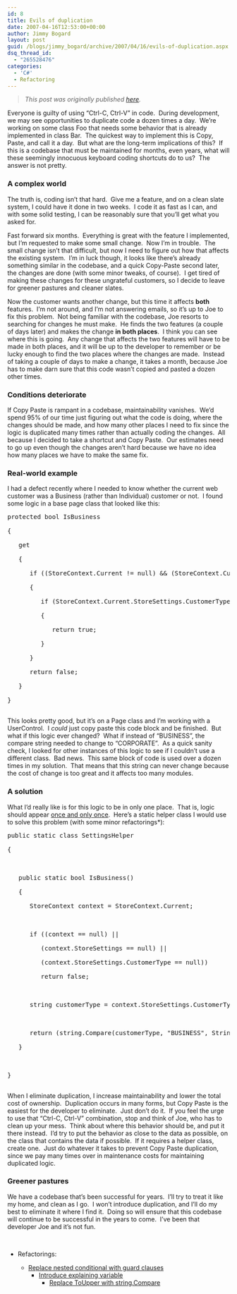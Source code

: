 ```yaml
---
id: 8
title: Evils of duplication
date: 2007-04-16T12:53:00+00:00
author: Jimmy Bogard
layout: post
guid: /blogs/jimmy_bogard/archive/2007/04/16/evils-of-duplication.aspx
dsq_thread_id:
  - "265528476"
categories:
  - 'C#'
  - Refactoring
---
```

> _This post was originally published [here](http://grabbagoft.blogspot.com/2007/06/evils-of-duplication.html)._

Everyone is guilty of using &#8220;Ctrl-C, Ctrl-V&#8221; in code.&nbsp; During development, we may see opportunities to duplicate code&nbsp;a dozen times a day.&nbsp; We&#8217;re working on some class Foo that needs some behavior that is already implemented in class Bar.&nbsp; The quickest way to implement this is Copy, Paste, and call it a day.&nbsp; But what are the long-term implications of this?&nbsp; If this is a codebase that must be maintained for months, even years, what will these seemingly innocuous keyboard coding shortcuts do to us?&nbsp; The answer is not pretty.

### A complex world

The truth is, coding isn&#8217;t that hard.&nbsp; Give me a feature, and on a clean slate system, I could have it done in two weeks.&nbsp; I code it as fast as I can, and with some solid testing, I can be reasonably sure that you&#8217;ll get what you asked for.

Fast forward six months.&nbsp; Everything is great with the feature I implemented, but I&#8217;m requested to make&nbsp;some small change.&nbsp; Now I&#8217;m in trouble.&nbsp; The small change isn&#8217;t that difficult, but now I need to figure out how that affects the existing system.&nbsp; I&#8217;m in luck though, it looks like there&#8217;s already something similar in the codebase, and a quick Copy-Paste second later, the changes are done (with some minor tweaks, of course).&nbsp; I get tired of making these changes for these ungrateful customers, so I decide to leave for greener pastures and cleaner slates.

Now the customer wants another change, but this time it affects **both** features.&nbsp; I&#8217;m not around, and I&#8217;m not answering emails, so it&#8217;s up to Joe to fix this problem.&nbsp; Not being familiar with the codebase, Joe resorts to searching for changes he must make.&nbsp; He finds the two features (a couple of days later) and makes the change **in both places**.&nbsp; I think you can see where this is going.&nbsp; Any change that affects the two features will have to be made in both places, and it will be up to the developer to remember or be lucky enough to find the two places where the changes are made.&nbsp; Instead of taking a couple of days to make a change, it takes a month, because Joe has to make darn sure that this code wasn&#8217;t copied and pasted a dozen other times.

### Conditions deteriorate

If Copy Paste is rampant in a codebase, maintainability vanishes.&nbsp; We&#8217;d spend 95% of our time just figuring out what the code is doing, where the changes should be made, and how many other places I need to fix since the logic is duplicated many times rather than actually coding the changes.&nbsp; All because I decided to take a shortcut and Copy Paste.&nbsp; Our estimates need to go up even though&nbsp;the changes aren&#8217;t hard because we have no idea how many places we have to make the same fix.

### Real-world example

I had a defect recently where I needed to know whether the current web customer was a&nbsp;Business (rather than&nbsp;Individual)&nbsp;customer or not.&nbsp; I found some logic in a base page class&nbsp;that looked like this:

<div class="CodeFormatContainer">
  <pre><span class="kwrd">protected</span> <span class="kwrd">bool</span> IsBusiness<br />
{<br />
   <span class="kwrd">get</span><br />
   {<br />
      <span class="kwrd">if</span> ((StoreContext.Current != <span class="kwrd">null</span>) && (StoreContext.Current.StoreSettings != <span class="kwrd">null</span>) && (StoreContext.Current.StoreSettings.CustomerType != <span class="kwrd">null</span>) && (StoreContext.Current.StoreSettings.CustomerType.Trim().Length&gt;0))<br />
      {<br />
         <span class="kwrd">if</span> (StoreContext.Current.StoreSettings.CustomerType.ToUpper() == <span class="str">"BUSINESS"</span>)<br />
         {<br />
            <span class="kwrd">return</span> <span class="kwrd">true</span>;<br />
         }<br />
      }<br />
      <span class="kwrd">return</span> <span class="kwrd">false</span>;<br />
   }<br />
}<br />
</pre>
</div>

This looks pretty good, but it&#8217;s on a Page class and I&#8217;m working with a UserControl.&nbsp; I _could_ just copy paste this code block and be finished.&nbsp; But what if this logic ever changed?&nbsp; What if instead of &#8220;BUSINESS&#8221;, the compare string needed to change to&nbsp;&#8220;CORPORATE&#8221;.&nbsp; As a quick sanity check, I looked for other instances of this logic to see if I couldn&#8217;t use a different class.&nbsp; Bad news.&nbsp; This same block of code is used over a dozen times in my solution.&nbsp; That means that this string can never change because the cost of change&nbsp;is too great and it affects too many modules.

### A solution

What I&#8217;d really like is for this logic to be in only one place.&nbsp; That is, logic should appear [once and only once](http://c2.com/xp/OnceAndOnlyOnce.html).&nbsp; Here&#8217;s a static helper class I would use to solve this problem (with some minor refactorings*):

<div class="CodeFormatContainer">
  <pre><span class="kwrd">public</span> <span class="kwrd">static</span> <span class="kwrd">class</span> SettingsHelper<br />
{<br />
<br />
   <span class="kwrd">public</span> <span class="kwrd">static</span> <span class="kwrd">bool</span> IsBusiness()<br />
   {<br />
      StoreContext context = StoreContext.Current;<br />
<br />
      <span class="kwrd">if</span> ((context == <span class="kwrd">null</span>) || <br />
         (context.StoreSettings == <span class="kwrd">null</span>) || <br />
         (context.StoreSettings.CustomerType == <span class="kwrd">null</span>))<br />
         <span class="kwrd">return</span> <span class="kwrd">false</span>;<br />
         <br />
      <span class="kwrd">string</span> customerType = context.StoreSettings.CustomerType.Trim();<br />
<br />
      <span class="kwrd">return</span> (<span class="kwrd">string</span>.Compare(customerType, <span class="str">"BUSINESS"</span>, StringComparison.OrdinalIgnoreCase) == 0);<br />
   }<br />
<br />
}<br />
</pre>
</div>

When I eliminate duplication, I increase maintainability and lower the total cost of ownership.&nbsp; Duplication occurs in many forms, but Copy Paste is the easiest for the developer to eliminate.&nbsp; Just don&#8217;t do it.&nbsp; If you feel the urge to use that &#8220;Ctrl-C, Ctrl-V&#8221; combination, stop and think of Joe, who has to clean up your mess.&nbsp; Think about where this behavior should be, and put it there instead.&nbsp; I&#8217;d try to put the behavior as close to the data as possible, on the class that contains the data if possible.&nbsp; If it requires a helper class, create one.&nbsp;&nbsp;Just do whatever it takes to prevent Copy Paste duplication, since we pay many times over in maintenance costs for maintaining duplicated logic.

### Greener pastures

We have&nbsp;a codebase that&#8217;s been successful for years.&nbsp; I&#8217;ll try to treat it like my home, and clean as I go.&nbsp; I won&#8217;t introduce duplication, and I&#8217;ll do my best to eliminate it where I find it.&nbsp; Doing so will ensure that this codebase will continue to be successful in the years to come.&nbsp; I&#8217;ve been that developer Joe and it&#8217;s not fun.

&nbsp;

* Refactorings:

  * [Replace nested conditional with guard clauses](http://www.refactoring.com/catalog/replaceNestedConditionalWithGuardClauses.html) 
      * [Introduce explaining variable](http://www.refactoring.com/catalog/introduceExplainingVariable.html) 
          * [Replace ToUpper with string.Compare](http://www.codeproject.com/csharp/stringperf.asp)</ul>